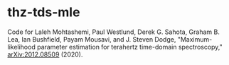 # thz-tds-mle
Code for Laleh Mohtashemi, Paul Westlund, Derek G. Sahota, Graham B. Lea, Ian Bushfield, Payam Mousavi, and J. Steven Dodge, "Maximum-likelihood parameter estimation for terahertz time-domain spectroscopy," [arXiv:2012.08509](https://arxiv.org/abs/2012.08509) (2020).
